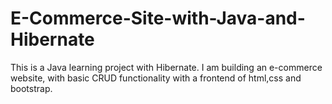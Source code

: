 # E-Commerce-Site-with-Java-and-Hibernate
This is a Java learning project with Hibernate. I am building an e-commerce website, with basic CRUD functionality with a frontend of html,css and bootstrap.

